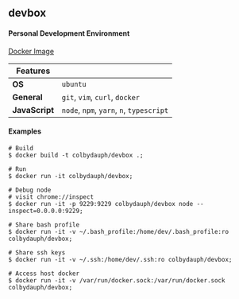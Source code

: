 ## devbox

#### Personal Development Environment

[Docker Image](https://hub.docker.com/r/colbydauph/devbox)

| Features |  |
|---|---|
| **OS** | `ubuntu` |
| **General** | `git`, `vim`, `curl`, `docker` |
| **JavaScript**  | `node`, `npm`, `yarn`, `n`, `typescript`  |


#### Examples
```shell
# Build
$ docker build -t colbydauph/devbox .;

# Run
$ docker run -it colbydauph/devbox;

# Debug node
# visit chrome://inspect
$ docker run -it -p 9229:9229 colbydauph/devbox node --inspect=0.0.0.0:9229;

# Share bash profile
$ docker run -it -v ~/.bash_profile:/home/dev/.bash_profile:ro colbydauph/devbox;

# Share ssh keys
$ docker run -it -v ~/.ssh:/home/dev/.ssh:ro colbydauph/devbox;

# Access host docker
$ docker run -it -v /var/run/docker.sock:/var/run/docker.sock colbydauph/devbox;
```